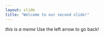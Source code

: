 ```yaml
---
layout: slide
title: "Welcome to our second slide!"
---
```

*this is a meme*
Use the left arrow to go back!
